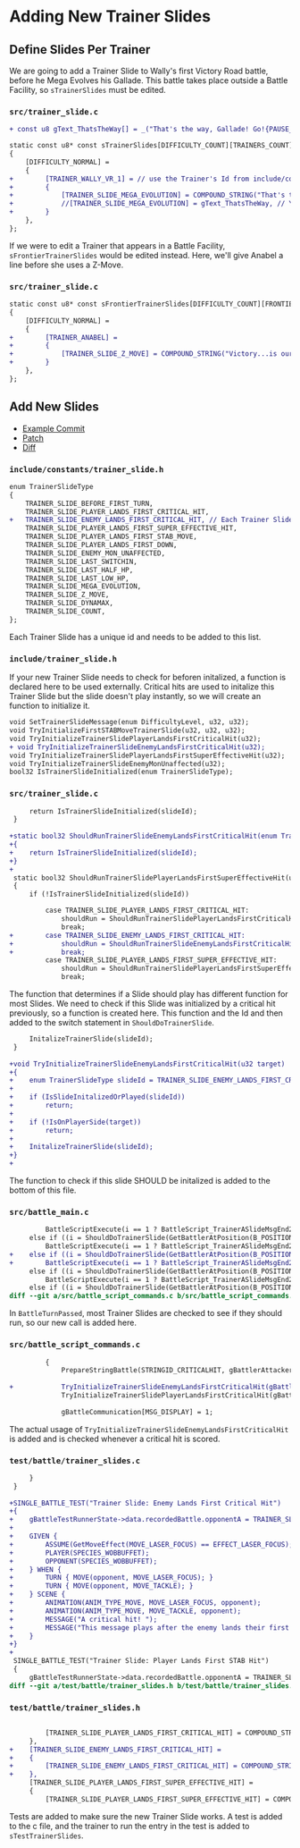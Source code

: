 # Adding New Trainer Slides
## Define Slides Per Trainer

We are going to add a Trainer Slide to Wally's first Victory Road battle, before he Mega Evolves his Gallade. This battle takes place outside a Battle Facility, so `sTrainerSlides` must be edited.

### `src/trainer_slide.c`
```diff
+ const u8 gText_ThatsTheWay[] = _("That's the way, Gallade! Go!{PAUSE_UNTIL_PRESS}");

static const u8* const sTrainerSlides[DIFFICULTY_COUNT][TRAINERS_COUNT][TRAINER_SLIDE_COUNT] =
{
    [DIFFICULTY_NORMAL] =
    {
+        [TRAINER_WALLY_VR_1] = // use the Trainer's Id from include/constants/opponents.h
+        {
+            [TRAINER_SLIDE_MEGA_EVOLUTION] = COMPOUND_STRING("That's the way, Gallade! Go!{PAUSE_UNTIL_PRESS}"), // find the id for the slide to be used.
+            //[TRAINER_SLIDE_MEGA_EVOLUTION] = gText_ThatsTheWay, // You can use globals or COMPOUND_STRING to define text here.
+        }
    },
};
```

If we were to edit a Trainer that appears in a Battle Facility, `sFrontierTrainerSlides` would be edited instead. Here, we'll give Anabel a line before she uses a Z-Move.

### `src/trainer_slide.c`
```diff
static const u8* const sFrontierTrainerSlides[DIFFICULTY_COUNT][FRONTIER_TRAINERS_COUNT][TRAINER_SLIDE_COUNT] =
{
    [DIFFICULTY_NORMAL] =
    {
+        [TRAINER_ANABEL] =
+        {
+            [TRAINER_SLIDE_Z_MOVE] = COMPOUND_STRING("Victory...is ours! "), //{PAUSE_UNTIL_PRESS} is omitted, so the battle will continue as soon as the next is finished printing.
+        }
    },
};
```

## Add New Slides
* [Example Commit](<https://github.com/rh-hideout/pokeemerald-expansion/commit/d6424688007cbd923c861cfd35272e5ebfaa4016>)
* [Patch](<https://github.com/rh-hideout/pokeemerald-expansion/commit/d6424688007cbd923c861cfd35272e5ebfaa4016.patch>)
* [Diff](<https://github.com/rh-hideout/pokeemerald-expansion/commit/d6424688007cbd923c861cfd35272e5ebfaa4016.diff>)

### `include/constants/trainer_slide.h`
```diff
enum TrainerSlideType
{
    TRAINER_SLIDE_BEFORE_FIRST_TURN,
    TRAINER_SLIDE_PLAYER_LANDS_FIRST_CRITICAL_HIT,
+   TRAINER_SLIDE_ENEMY_LANDS_FIRST_CRITICAL_HIT, // Each Trainer Slide has a unqiue id. 
    TRAINER_SLIDE_PLAYER_LANDS_FIRST_SUPER_EFFECTIVE_HIT,
    TRAINER_SLIDE_PLAYER_LANDS_FIRST_STAB_MOVE,
    TRAINER_SLIDE_PLAYER_LANDS_FIRST_DOWN,
    TRAINER_SLIDE_ENEMY_MON_UNAFFECTED,
    TRAINER_SLIDE_LAST_SWITCHIN,
    TRAINER_SLIDE_LAST_HALF_HP,
    TRAINER_SLIDE_LAST_LOW_HP,
    TRAINER_SLIDE_MEGA_EVOLUTION,
    TRAINER_SLIDE_Z_MOVE,
    TRAINER_SLIDE_DYNAMAX,
    TRAINER_SLIDE_COUNT,
};
```

Each Trainer Slide has a unique id and needs to be added to this list.

### `include/trainer_slide.h`

If your new Trainer Slide needs to check for beforen initalized, a function is declared here to be used externally. Critical hits are used to initalize this Trainer Slide but the slide doesn't play instantly, so we will create an function to initialize it.

```diff
void SetTrainerSlideMessage(enum DifficultyLevel, u32, u32);
void TryInitializeFirstSTABMoveTrainerSlide(u32, u32, u32);
void TryInitializeTrainerSlidePlayerLandsFirstCriticalHit(u32);
+ void TryInitializeTrainerSlideEnemyLandsFirstCriticalHit(u32);
void TryInitializeTrainerSlidePlayerLandsFirstSuperEffectiveHit(u32);
void TryInitializeTrainerSlideEnemyMonUnaffected(u32);
bool32 IsTrainerSlideInitialized(enum TrainerSlideType);
```
### `src/trainer_slide.c`

```diff
     return IsTrainerSlideInitialized(slideId);
 }
 
+static bool32 ShouldRunTrainerSlideEnemyLandsFirstCriticalHit(enum TrainerSlideType slideId)
+{
+    return IsTrainerSlideInitialized(slideId);
+}
+
 static bool32 ShouldRunTrainerSlidePlayerLandsFirstSuperEffectiveHit(u32 battler, enum TrainerSlideType slideId)
 {
     if (!IsTrainerSlideInitialized(slideId))
```

```diff
         case TRAINER_SLIDE_PLAYER_LANDS_FIRST_CRITICAL_HIT:
             shouldRun = ShouldRunTrainerSlidePlayerLandsFirstCriticalHit(slideId);
             break;
+        case TRAINER_SLIDE_ENEMY_LANDS_FIRST_CRITICAL_HIT:
+            shouldRun = ShouldRunTrainerSlideEnemyLandsFirstCriticalHit(slideId);
+            break;
         case TRAINER_SLIDE_PLAYER_LANDS_FIRST_SUPER_EFFECTIVE_HIT:
             shouldRun = ShouldRunTrainerSlidePlayerLandsFirstSuperEffectiveHit(battler, slideId);
             break;
```

The function that determines if a Slide should play has different function for most Slides. We need to check if this Slide was initialized by a critical hit previously, so a function is created here. This function and the Id and then added to the switch statement in `ShouldDoTrainerSlide`.

```diff
     InitalizeTrainerSlide(slideId);
 }
 
+void TryInitializeTrainerSlideEnemyLandsFirstCriticalHit(u32 target)
+{
+    enum TrainerSlideType slideId = TRAINER_SLIDE_ENEMY_LANDS_FIRST_CRITICAL_HIT;
+
+    if (IsSlideInitalizedOrPlayed(slideId))
+        return;
+
+    if (!IsOnPlayerSide(target))
+        return;
+
+    InitalizeTrainerSlide(slideId);
+}
+
```

The function to check if this slide SHOULD be initalized is added to the bottom of this file.

### `src/battle_main.c`

```diff
         BattleScriptExecute(i == 1 ? BattleScript_TrainerASlideMsgEnd2 : BattleScript_TrainerBSlideMsgEnd2);
     else if ((i = ShouldDoTrainerSlide(GetBattlerAtPosition(B_POSITION_OPPONENT_LEFT), TRAINER_SLIDE_PLAYER_LANDS_FIRST_CRITICAL_HIT)))
         BattleScriptExecute(i == 1 ? BattleScript_TrainerASlideMsgEnd2 : BattleScript_TrainerBSlideMsgEnd2);
+    else if ((i = ShouldDoTrainerSlide(GetBattlerAtPosition(B_POSITION_OPPONENT_LEFT), TRAINER_SLIDE_ENEMY_LANDS_FIRST_CRITICAL_HIT)))
+        BattleScriptExecute(i == 1 ? BattleScript_TrainerASlideMsgEnd2 : BattleScript_TrainerBSlideMsgEnd2);
     else if ((i = ShouldDoTrainerSlide(GetBattlerAtPosition(B_POSITION_OPPONENT_LEFT), TRAINER_SLIDE_PLAYER_LANDS_FIRST_SUPER_EFFECTIVE_HIT)))
         BattleScriptExecute(i == 1 ? BattleScript_TrainerASlideMsgEnd2 : BattleScript_TrainerBSlideMsgEnd2);
     else if ((i = ShouldDoTrainerSlide(GetBattlerAtPosition(B_POSITION_OPPONENT_LEFT), TRAINER_SLIDE_PLAYER_LANDS_FIRST_STAB_MOVE)))
diff --git a/src/battle_script_commands.c b/src/battle_script_commands.c
```

In `BattleTurnPassed`, most Trainer Slides are checked to see if they should run, so our new call is added here.

### `src/battle_script_commands.c`

```diff
         {
             PrepareStringBattle(STRINGID_CRITICALHIT, gBattlerAttacker);
 
+            TryInitializeTrainerSlideEnemyLandsFirstCriticalHit(gBattlerTarget);
             TryInitializeTrainerSlidePlayerLandsFirstCriticalHit(gBattlerTarget);
 
             gBattleCommunication[MSG_DISPLAY] = 1;
```

The actual usage of `TryInitializeTrainerSlideEnemyLandsFirstCriticalHit` is added and is checked whenever a critical hit is scored.

### `test/battle/trainer_slides.c`
```diff
     }
 }
 
+SINGLE_BATTLE_TEST("Trainer Slide: Enemy Lands First Critical Hit")
+{
+    gBattleTestRunnerState->data.recordedBattle.opponentA = TRAINER_SLIDE_ENEMY_LANDS_FIRST_CRITICAL_HIT;
+
+    GIVEN {
+        ASSUME(GetMoveEffect(MOVE_LASER_FOCUS) == EFFECT_LASER_FOCUS);
+        PLAYER(SPECIES_WOBBUFFET);
+        OPPONENT(SPECIES_WOBBUFFET);
+    } WHEN {
+        TURN { MOVE(opponent, MOVE_LASER_FOCUS); }
+        TURN { MOVE(opponent, MOVE_TACKLE); }
+    } SCENE {
+        ANIMATION(ANIM_TYPE_MOVE, MOVE_LASER_FOCUS, opponent);
+        ANIMATION(ANIM_TYPE_MOVE, MOVE_TACKLE, opponent);
+        MESSAGE("A critical hit! ");
+        MESSAGE("This message plays after the enemy lands their first critical hit.{PAUSE_UNTIL_PRESS}");
+    }
+}
+
 SINGLE_BATTLE_TEST("Trainer Slide: Player Lands First STAB Hit")
 {
     gBattleTestRunnerState->data.recordedBattle.opponentA = TRAINER_SLIDE_PLAYER_LANDS_FIRST_STAB_MOVE;
diff --git a/test/battle/trainer_slides.h b/test/battle/trainer_slides.h
```

### `test/battle/trainer_slides.h`
```diff

         [TRAINER_SLIDE_PLAYER_LANDS_FIRST_CRITICAL_HIT] = COMPOUND_STRING("This message plays after the player lands their first critical hit.{PAUSE_UNTIL_PRESS}"),
     },
+    [TRAINER_SLIDE_ENEMY_LANDS_FIRST_CRITICAL_HIT] =
+    {
+        [TRAINER_SLIDE_ENEMY_LANDS_FIRST_CRITICAL_HIT] = COMPOUND_STRING("This message plays after the enemy lands their first critical hit.{PAUSE_UNTIL_PRESS}"),
+    },
     [TRAINER_SLIDE_PLAYER_LANDS_FIRST_SUPER_EFFECTIVE_HIT] =
     {
         [TRAINER_SLIDE_PLAYER_LANDS_FIRST_SUPER_EFFECTIVE_HIT] = COMPOUND_STRING("This message plays after the player lands their first super effective hit.{PAUSE_UNTIL_PRESS}"),
```

Tests are added to make sure the new Trainer Slide works. A test is added to the c file, and the trainer to run the entry in the test is added to `sTestTrainerSlides`.
